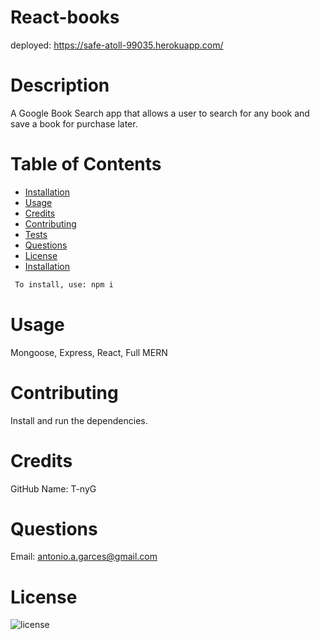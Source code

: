 # React-books
deployed: https://safe-atoll-99035.herokuapp.com/
<!-- Portfolio link: Will be updated with React portfolio link -->

# Description
A Google Book Search app that allows a user to search for any book and save a book for purchase later.

# Table of Contents
* [Installation](#Installation)
* [Usage](#Usage)
* [Credits](#Credits)
* [Contributing](#Contributing)
* [Tests](#Tests)
* [Questions](#Questions)
* [License](#License)
* [Installation](#Installation)

```sh
 To install, use: npm i
```

# Usage
Mongoose, Express, React, Full MERN

# Contributing
Install and run the dependencies.

# Credits
GitHub Name: T-nyG

# Questions
Email: antonio.a.garces@gmail.com

# License
 ![license](https://img.shields.io/badge/license-MIT-brightgreen) 